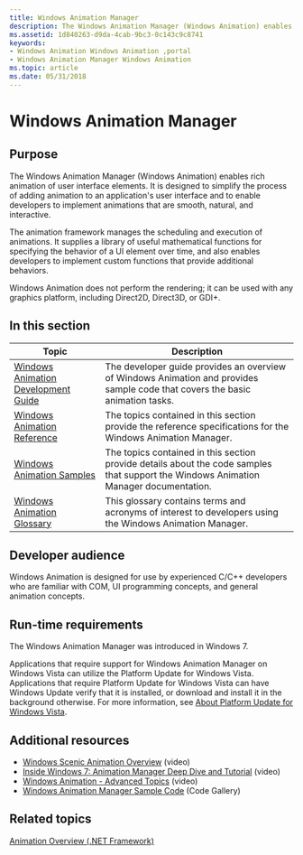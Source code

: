 ```yaml
---
title: Windows Animation Manager
description: The Windows Animation Manager (Windows Animation) enables rich animation of user interface elements.
ms.assetid: 1d840263-d9da-4cab-9bc3-0c143c9c8741
keywords:
- Windows Animation Windows Animation ,portal
- Windows Animation Manager Windows Animation
ms.topic: article
ms.date: 05/31/2018
---
```


# Windows Animation Manager

## Purpose

The Windows Animation Manager (Windows Animation) enables rich animation of user interface elements. It is designed to simplify the process of adding animation to an application's user interface and to enable developers to implement animations that are smooth, natural, and interactive.

The animation framework manages the scheduling and execution of animations. It supplies a library of useful mathematical functions for specifying the behavior of a UI element over time, and also enables developers to implement custom functions that provide additional behaviors.

Windows Animation does not perform the rendering; it can be used with any graphics platform, including Direct2D, Direct3D, or GDI+.

## In this section



| Topic                                                                                   | Description                                                                                                                                       |
|-----------------------------------------------------------------------------------------|---------------------------------------------------------------------------------------------------------------------------------------------------|
| [Windows Animation Development Guide](windows-animation-developer-guide.md)<br/> | The developer guide provides an overview of Windows Animation and provides sample code that covers the basic animation tasks.<br/>          |
| [Windows Animation Reference](windows-animation-reference.md)<br/>               | The topics contained in this section provide the reference specifications for the Windows Animation Manager.<br/>                           |
| [Windows Animation Samples](windows-animation-samples.md)<br/>                   | The topics contained in this section provide details about the code samples that support the Windows Animation Manager documentation. <br/> |
| [Windows Animation Glossary](-ui-animation-glossary.md)<br/>                     | This glossary contains terms and acronyms of interest to developers using the Windows Animation Manager.<br/>                               |



 

## Developer audience

Windows Animation is designed for use by experienced C/C++ developers who are familiar with COM, UI programming concepts, and general animation concepts.

## Run-time requirements

The Windows Animation Manager was introduced in Windows 7.

Applications that require support for Windows Animation Manager on Windows Vista can utilize the Platform Update for Windows Vista. Applications that require Platform Update for Windows Vista can have Windows Update verify that it is installed, or download and install it in the background otherwise. For more information, see [About Platform Update for Windows Vista](https://msdn.microsoft.com/library/Ee663866(v=VS.85).aspx).

## Additional resources

-   [Windows Scenic Animation Overview](https://channel9.msdn.com/blogs/yochay/windows-scenic-animation-overview) (video)
-   [Inside Windows 7: Animation Manager Deep Dive and Tutorial](https://channel9.msdn.com/blogs/yochay/inside-windows-7-animation-manager-deep-dive) (video)
-   [Windows Animation - Advanced Topics](https://channel9.msdn.com/posts/yochay/Windows-Animation-Advance-Topics/) (video)
-   [Windows Animation Manager Sample Code](https://github.com/Microsoft/Windows-classic-samples/tree/master/Samples/DirectCompositionWindowsAnimationManager/cpp) (Code Gallery)

## Related topics

<dl> <dt>

[Animation Overview (.NET Framework)](https://msdn.microsoft.com/library/ms752312.aspx)
</dt> </dl>

 

 





